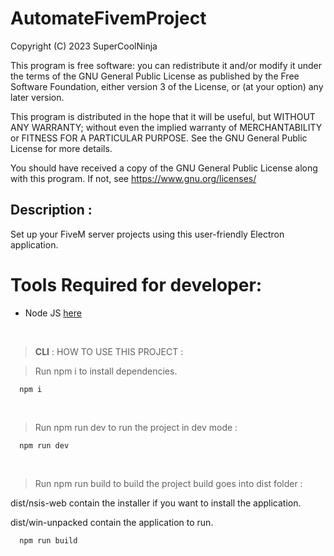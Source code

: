 # AutomateFivemProject
Copyright (C) 2023 SuperCoolNinja

This program is free software: you can redistribute it and/or modify
it under the terms of the GNU General Public License as published by
the Free Software Foundation, either version 3 of the License, or
(at your option) any later version.

This program is distributed in the hope that it will be useful,
but WITHOUT ANY WARRANTY; without even the implied warranty of
MERCHANTABILITY or FITNESS FOR A PARTICULAR PURPOSE.  See the
GNU General Public License for more details.

You should have received a copy of the GNU General Public License
along with this program.  If not, see <https://www.gnu.org/licenses/>


## Description : 
Set up your FiveM server projects using this user-friendly Electron application.



# Tools Required for developer: 
<ul>
  <li>Node JS <a href="https://nodejs.org/fr">here</a></li>
</ul>

<br />


> **CLI** : HOW TO USE THIS PROJECT : 

> Run npm i to install dependencies.
```
  npm i
```

<br />

> Run npm run dev to run the project in dev mode : 
```
  npm run dev
```

<br />

> Run npm run build to build the project build goes into dist folder : 

<p>dist/nsis-web contain the installer if you want to install the application.</p>
<p>dist/win-unpacked contain the application to run.</p> 

```
  npm run build
```
